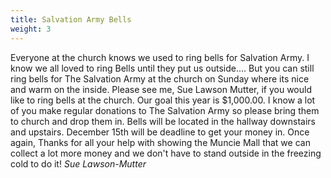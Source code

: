 ```yaml
---
title: Salvation Army Bells
weight: 3
---
```


Everyone at the church knows we used to ring bells for Salvation Army. I know we all loved to ring Bells until they put us outside.... But you can still ring bells for The Salvation Army at the church on Sunday where its nice and warm on the inside. Please see me, Sue Lawson Mutter, if you would like to ring bells at the church. Our goal this year is $1,000.00. I know a lot of you make regular donations to The Salvation Army so please bring them to church and drop them in. Bells will be located in the hallway downstairs and upstairs. December 15th will be deadline to get your money in. Once again, Thanks for all your help with showing the Muncie Mall that we can collect a lot more money and we don't have to stand outside in the freezing cold to do it! *Sue Lawson-Mutter*